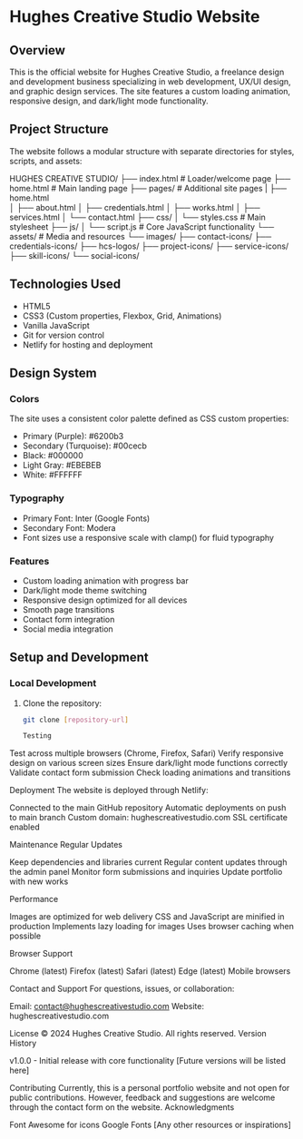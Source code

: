 # Hughes Creative Studio Website

## Overview
This is the official website for Hughes Creative Studio, a freelance design and development business specializing in web development, UX/UI design, and graphic design services. The site features a custom loading animation, responsive design, and dark/light mode functionality.

## Project Structure
The website follows a modular structure with separate directories for styles, scripts, and assets:

HUGHES CREATIVE STUDIO/
├── index.html          # Loader/welcome page
├── home.html          # Main landing page
├── pages/            # Additional site pages
|   ├── home.html     
│   ├── about.html
│   ├── credentials.html
│   ├── works.html
│   ├── services.html
│   └── contact.html
├── css/
│   └── styles.css    # Main stylesheet
├── js/
│   └── script.js     # Core JavaScript functionality
└── assets/          # Media and resources
└── images/
├── contact-icons/
├── credentials-icons/
├── hcs-logos/
├── project-icons/
├── service-icons/
├── skill-icons/
└── social-icons/

## Technologies Used
- HTML5
- CSS3 (Custom properties, Flexbox, Grid, Animations)
- Vanilla JavaScript
- Git for version control
- Netlify for hosting and deployment

## Design System

### Colors
The site uses a consistent color palette defined as CSS custom properties:
- Primary (Purple): #6200b3
- Secondary (Turquoise): #00cecb
- Black: #000000
- Light Gray: #EBEBEB
- White: #FFFFFF

### Typography
- Primary Font: Inter (Google Fonts)
- Secondary Font: Modera
- Font sizes use a responsive scale with clamp() for fluid typography

### Features
- Custom loading animation with progress bar
- Dark/light mode theme switching
- Responsive design optimized for all devices
- Smooth page transitions
- Contact form integration
- Social media integration

## Setup and Development

### Local Development
1. Clone the repository:
   ```bash
   git clone [repository-url]

   Testing

Test across multiple browsers (Chrome, Firefox, Safari)
Verify responsive design on various screen sizes
Ensure dark/light mode functions correctly
Validate contact form submission
Check loading animations and transitions

Deployment
The website is deployed through Netlify:

Connected to the main GitHub repository
Automatic deployments on push to main branch
Custom domain: hughescreativestudio.com
SSL certificate enabled

Maintenance
Regular Updates

Keep dependencies and libraries current
Regular content updates through the admin panel
Monitor form submissions and inquiries
Update portfolio with new works

Performance

Images are optimized for web delivery
CSS and JavaScript are minified in production
Implements lazy loading for images
Uses browser caching when possible

Browser Support

Chrome (latest)
Firefox (latest)
Safari (latest)
Edge (latest)
Mobile browsers

Contact and Support
For questions, issues, or collaboration:

Email: contact@hughescreativestudio.com
Website: hughescreativestudio.com

License
© 2024 Hughes Creative Studio. All rights reserved.
Version History

v1.0.0 - Initial release with core functionality
[Future versions will be listed here]

Contributing
Currently, this is a personal portfolio website and not open for public contributions. However, feedback and suggestions are welcome through the contact form on the website.
Acknowledgments

Font Awesome for icons
Google Fonts
[Any other resources or inspirations]
